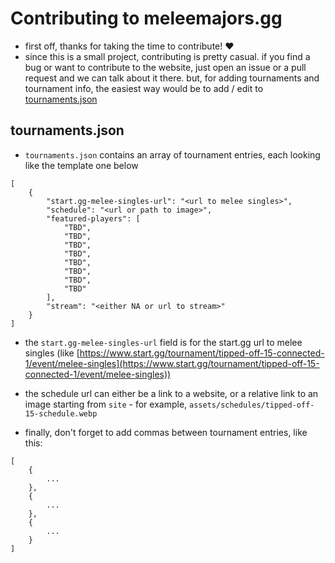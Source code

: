 # Contributing to meleemajors.gg

- first off, thanks for taking the time to contribute! ❤️
- since this is a small project, contributing is pretty casual. if you find a bug or want to contribute to the website, just open an issue or a pull request and we can talk about it there. but, for adding tournaments and tournament info, the easiest way would be to add / edit to [tournaments.json](ssg/src/tournaments.json)

## tournaments.json

- `tournaments.json` contains an array of tournament entries, each looking like the template one below

```
[
    {
        "start.gg-melee-singles-url": "<url to melee singles>",
        "schedule": "<url or path to image>",
        "featured-players": [
            "TBD",
            "TBD",
            "TBD",
            "TBD",
            "TBD",
            "TBD",
            "TBD",
            "TBD"
        ],
        "stream": "<either NA or url to stream>"
    }
]
```

- the `start.gg-melee-singles-url` field is for the start.gg url to melee singles (like [https://www.start.gg/tournament/tipped-off-15-connected-1/event/melee-singles](https://www.start.gg/tournament/tipped-off-15-connected-1/event/melee-singles))

- the schedule url can either be a link to a website, or a relative link to an image starting from `site` - for example, `assets/schedules/tipped-off-15-schedule.webp`

- finally, don't forget to add commas between tournament entries, like this:

```
[
    {
        ...
    },
    {
        ...
    },
    {
        ...
    }
]
```